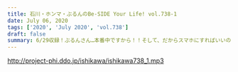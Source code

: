 ```yaml
---
title: 石川・ホンマ・ぶるんのBe-SIDE Your Life! vol.738-1
date: July 06, 2020
tags: ['2020', 'July 2020', 'vol.738']
draft: false
summary: 6/29収録！ぶるんさん…本番中ですから！！そして、だからスマホにすればいいのに…なお話。
---
```


http://project-phi.ddo.jp/ishikawa/ishikawa738_1.mp3
